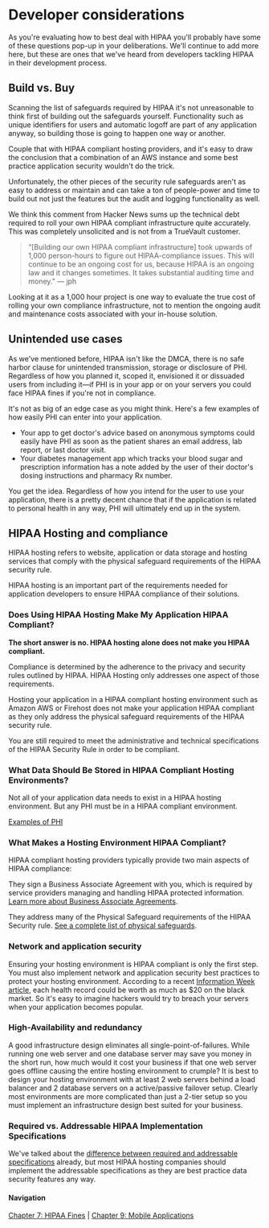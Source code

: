 # Developer considerations

As you're evaluating how to best deal with HIPAA you'll probably have some of these questions pop-up in your deliberations. We'll continue to add more here, but these are ones that we've heard from developers tackling HIPAA in their development process.

## Build vs. Buy

Scanning the list of safeguards required by HIPAA it's not unreasonable to think first of building out the safeguards yourself. Functionality such as unique identifiers for users and automatic logoff are part of any application anyway, so building those is going to happen one way or another. 

Couple that with HIPAA compliant hosting providers, and it's easy to draw the conclusion that a combination of an AWS instance and some best practice application security wouldn't do the trick.

Unfortunately, the other pieces of the security rule safeguards aren't as easy to address or maintain and can take a ton of people-power and time to build out not just the features but the audit and logging functionality as well. 

We think this comment from Hacker News sums up the technical debt required to roll your own HIPAA compliant infrastructure quite accurately. This was completely unsolicited and is not from a TrueVault customer. 

> 	“[Building our own HIPAA compliant infrastructure] took upwards of 1,000 person-hours to figure out HIPAA-compliance issues. This will continue to be an ongoing cost for us, because HIPAA is an ongoing law 	and it changes sometimes. It takes substantial auditing time and money." — jph

Looking at it as a 1,000 hour project is one way to evaluate the true cost of rolling your own compliance infrastructure, not to mention the ongoing audit and maintenance costs associated with your in-house solution.

## Unintended use cases

As we've mentioned before, HIPAA isn't like the DMCA, there is no safe harbor clause for unintended transmission, storage or disclosure of PHI. Regardless of how you planned it, scoped it, envisioned it or dissuaded users from including it—if PHI is in your app or on your servers you could face HIPAA fines if you're not in compliance.

It's not as big of an edge case as you might think. Here's a few examples of how easily PHI can enter into your application.

+ Your app to get doctor's advice based on anonymous symptoms could easily have PHI as soon as the patient shares an email address, lab report, or last doctor visit.
+ Your diabetes management app which tracks your blood sugar and prescription information has a note added by the user of their doctor's dosing instructions and pharmacy Rx number.

You get the idea. Regardless of how you intend for the user to use your application, there is a pretty decent chance that if the application is related to personal health in any way, PHI will ultimately end up in the system.

## HIPAA Hosting and compliance

HIPAA hosting refers to website, application or data storage and hosting services that comply with the physical safeguard requirements of the HIPAA security rule. 

HIPAA hosting is an important part of the requirements needed for application developers to ensure HIPAA compliance of their solutions. 

### Does Using HIPAA Hosting Make My Application HIPAA Compliant?

**The short answer is no. HIPAA hosting alone does not make you HIPAA compliant.**

Compliance is determined by the adherence to the privacy and security rules outlined by HIPAA. HIPAA Hosting only addresses one aspect of those requirements. 

Hosting your application in a HIPAA compliant hosting environment such as Amazon AWS or Firehost does not make your application HIPAA compliant as they only address the physical safeguard requirements of the HIPAA security rule.

You are still required to meet the administrative and technical specifications of the HIPAA Security Rule in order to be compliant. 

### What Data Should Be Stored in HIPAA Compliant Hosting Environments? 

Not all of your application data needs to exist in a HIPAA hosting environment. But any PHI must be in a HIPAA compliant environment. 

[Examples of PHI](https://github.com/truevault/hipaa-compliance-developers-guide/blob/master/02%20What%20is%20HIPAA%3F.md#protected-health-information-phi)

### What Makes a Hosting Environment HIPAA Compliant?

HIPAA compliant hosting providers typically provide two main aspects of HIPAA compliance:

They sign a Business Associate Agreement with you, which is required by service providers managing and handling HIPAA protected information. [Learn more about Business Associate Agreements](https://github.com/truevault/hipaa-compliance-developers-guide/blob/master/02%20What%20is%20HIPAA%3F.md#business-associate).

They address many of the Physical Safeguard requirements of the HIPAA Security rule. [See a complete list of physical safeguards](https://github.com/truevault/hipaa-compliance-developers-guide/blob/master/04%20HIPAA%20Security%20Rule.md#physical-safeguards).

### Network and application security

Ensuring your hosting environment is HIPAA compliant is only the first step. You must also implement network and application security best practices to protect your hosting environment. According to a recent [Information Week article](http://www.informationweek.com/healthcare/security-and-privacy/healthcare-it-security-worse-than-retail-study-says/d/d-id/1269207), each health record could be worth as much as $20 on the black market. So it's easy to imagine hackers would try to breach your servers when your application becomes popular. 

### High-Availability and redundancy

A good infrastructure design eliminates all single-point-of-failures. While running one web server and one database server may save you money in the short run, how much would it cost your business if that one web server goes offline causing the entire hosting environment to crumple? It is best to design your hosting environment with at least 2 web servers behind a load balancer and 2 database servers on a active/passive failover setup. Clearly most environments are more complicated than just a 2-tier setup so you must implement an infrastructure design best suited for your business.

### Required vs. Addressable HIPAA Implementation Specifications

We've talked about the [difference between required and addressable specifications](https://github.com/truevault/hipaa-compliance-developers-guide/blob/master/04%20HIPAA%20Security%20Rule.md#required-vs-addressable-specifications) already, but most HIPAA hosting companies should implement the addressable specifications as they are best practice data security features any way.

#### Navigation

[Chapter 7: HIPAA Fines](https://github.com/truevault/hipaa-compliance-developers-guide/blob/master/07%20HIPAA%20Fines.md) | [Chapter 9: Mobile Applications](https://github.com/truevault/hipaa-compliance-developers-guide/blob/master/09%20Mobile%20Applications.md)
